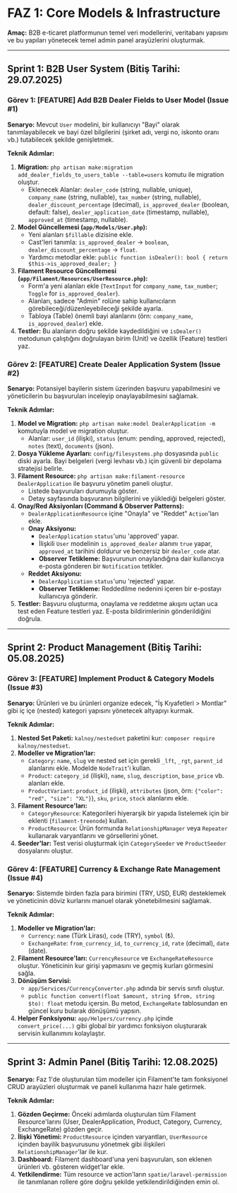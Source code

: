 # FAZ 1: Core Models & Infrastructure

**Amaç:** B2B e-ticaret platformunun temel veri modellerini, veritabanı yapısını ve bu yapıları yönetecek temel admin panel arayüzlerini oluşturmak.

---

## Sprint 1: B2B User System (Bitiş Tarihi: 29.07.2025)

### Görev 1: [FEATURE] Add B2B Dealer Fields to User Model (Issue #1)

**Senaryo:** Mevcut `User` modelini, bir kullanıcıyı "Bayi" olarak tanımlayabilecek ve bayi özel bilgilerini (şirket adı, vergi no, iskonto oranı vb.) tutabilecek şekilde genişletmek.

**Teknik Adımlar:**
1.  **Migration:** `php artisan make:migration add_dealer_fields_to_users_table --table=users` komutu ile migration oluştur.
    -   Eklenecek Alanlar: `dealer_code` (string, nullable, unique), `company_name` (string, nullable), `tax_number` (string, nullable), `dealer_discount_percentage` (decimal), `is_approved_dealer` (boolean, default: false), `dealer_application_date` (timestamp, nullable), `approved_at` (timestamp, nullable).
2.  **Model Güncellemesi (`app/Models/User.php`):**
    -   Yeni alanları `$fillable` dizisine ekle.
    -   Cast'leri tanımla: `is_approved_dealer` -> `boolean`, `dealer_discount_percentage` -> `float`.
    -   Yardımcı metodlar ekle: `public function isDealer(): bool { return $this->is_approved_dealer; }`
3.  **Filament Resource Güncellemesi (`app/Filament/Resources/UserResource.php`):**
    -   Form'a yeni alanları ekle (`TextInput` for `company_name`, `tax_number`; `Toggle` for `is_approved_dealer`).
    -   Alanları, sadece "Admin" rolüne sahip kullanıcıların görebileceği/düzenleyebileceği şekilde ayarla.
    -   Tabloya (Table) önemli bayi alanlarını (örn: `company_name`, `is_approved_dealer`) ekle.
4.  **Testler:** Bu alanların doğru şekilde kaydedildiğini ve `isDealer()` metodunun çalıştığını doğrulayan birim (Unit) ve özellik (Feature) testleri yaz.

### Görev 2: [FEATURE] Create Dealer Application System (Issue #2)

**Senaryo:** Potansiyel bayilerin sistem üzerinden başvuru yapabilmesini ve yöneticilerin bu başvuruları inceleyip onaylayabilmesini sağlamak.

**Teknik Adımlar:**
1.  **Model ve Migration:** `php artisan make:model DealerApplication -m` komutuyla model ve migration oluştur.
    -   Alanlar: `user_id` (ilişki), `status` (enum: pending, approved, rejected), `notes` (text), `documents` (json).
2.  **Dosya Yükleme Ayarları:** `config/filesystems.php` dosyasında `public` diski ayarla. Bayi belgeleri (vergi levhası vb.) için güvenli bir depolama stratejisi belirle.
3.  **Filament Resource:** `php artisan make:filament-resource DealerApplication` ile başvuru yönetim paneli oluştur.
    -   Listede başvuruları durumuyla göster.
    -   Detay sayfasında başvuranın bilgilerini ve yüklediği belgeleri göster.
4.  **Onay/Red Aksiyonları (Command & Observer Patterns):**
    -   `DealerApplicationResource` içine "Onayla" ve "Reddet" `Action`'ları ekle.
    -   **Onay Aksiyonu:**
        -   `DealerApplication` `status`'unu 'approved' yapar.
        -   İlişkili `User` modelinin `is_approved_dealer` alanını `true` yapar, `approved_at` tarihini doldurur ve benzersiz bir `dealer_code` atar.
        -   **Observer Tetikleme:** Başvurunun onaylandığına dair kullanıcıya e-posta gönderen bir `Notification` tetikler.
    -   **Reddet Aksiyonu:**
        -   `DealerApplication` `status`'unu 'rejected' yapar.
        -   **Observer Tetikleme:** Reddedilme nedenini içeren bir e-postayı kullanıcıya gönderir.
5.  **Testler:** Başvuru oluşturma, onaylama ve reddetme akışını uçtan uca test eden Feature testleri yaz. E-posta bildirimlerinin gönderildiğini doğrula.

---

## Sprint 2: Product Management (Bitiş Tarihi: 05.08.2025)

### Görev 3: [FEATURE] Implement Product & Category Models (Issue #3)

**Senaryo:** Ürünleri ve bu ürünleri organize edecek, "İş Kıyafetleri > Montlar" gibi iç içe (nested) kategori yapısını yönetecek altyapıyı kurmak.

**Teknik Adımlar:**
1.  **Nested Set Paketi:** `kalnoy/nestedset` paketini kur: `composer require kalnoy/nestedset`.
2.  **Modeller ve Migration'lar:**
    -   `Category`: `name`, `slug` ve nested set için gerekli `_lft`, `_rgt`, `parent_id` alanlarını ekle. Modelde `NodeTrait`'i kullan.
    -   `Product`: `category_id` (ilişki), `name`, `slug`, `description`, `base_price` vb. alanları ekle.
    -   `ProductVariant`: `product_id` (ilişki), `attributes` (json, örn: `{"color": "red", "size": "XL"}`), `sku`, `price`, `stock` alanlarını ekle.
3.  **Filament Resource'ları:**
    -   `CategoryResource`: Kategorileri hiyerarşik bir yapıda listelemek için bir eklenti (`filament-treenode`) kullan.
    -   `ProductResource`: Ürün formunda `RelationshipManager` veya `Repeater` kullanarak varyantlarını ve görsellerini yönet.
4.  **Seeder'lar:** Test verisi oluşturmak için `CategorySeeder` ve `ProductSeeder` dosyalarını oluştur.

### Görev 4: [FEATURE] Currency & Exchange Rate Management (Issue #4)

**Senaryo:** Sistemde birden fazla para birimini (TRY, USD, EUR) desteklemek ve yöneticinin döviz kurlarını manuel olarak yönetebilmesini sağlamak.

**Teknik Adımlar:**
1.  **Modeller ve Migration'lar:**
    -   `Currency`: `name` (Türk Lirası), `code` (TRY), `symbol` (₺).
    -   `ExchangeRate`: `from_currency_id`, `to_currency_id`, `rate` (decimal), `date` (date).
2.  **Filament Resource'ları:** `CurrencyResource` ve `ExchangeRateResource` oluştur. Yöneticinin kur girişi yapmasını ve geçmiş kurları görmesini sağla.
3.  **Dönüşüm Servisi:**
    -   `app/Services/CurrencyConverter.php` adında bir servis sınıfı oluştur.
    -   `public function convert(float $amount, string $from, string $to): float` metodu içersin. Bu metod, `ExchangeRate` tablosundan en güncel kuru bularak dönüşümü yapsın.
4.  **Helper Fonksiyonu:** `app/Helpers/currency.php` içinde `convert_price(...)` gibi global bir yardımcı fonksiyon oluşturarak servisin kullanımını kolaylaştır.

---

## Sprint 3: Admin Panel (Bitiş Tarihi: 12.08.2025)

**Senaryo:** Faz 1'de oluşturulan tüm modeller için Filament'te tam fonksiyonel CRUD arayüzleri oluşturmak ve paneli kullanıma hazır hale getirmek.

**Teknik Adımlar:**
1.  **Gözden Geçirme:** Önceki adımlarda oluşturulan tüm Filament Resource'larını (User, DealerApplication, Product, Category, Currency, ExchangeRate) gözden geçir.
2.  **İlişki Yönetimi:** `ProductResource` içinden varyantları, `UserResource` içinden bayilik başvurusunu yönetmek gibi ilişkileri `RelationshipManager`'lar ile kur.
3.  **Dashboard:** Filament dashboard'una yeni başvuruları, son eklenen ürünleri vb. gösteren widget'lar ekle.
4.  **Yetkilendirme:** Tüm resource ve action'ların `spatie/laravel-permission` ile tanımlanan rollere göre doğru şekilde yetkilendirildiğinden emin ol.